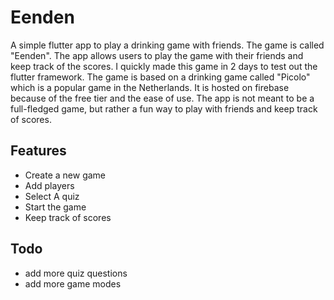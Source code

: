 # Eenden

A simple flutter app to play a drinking game with friends. The game is called "Eenden". The app allows users to play the game with their friends and keep track of the scores.
I quickly made this game in 2 days to test out the flutter framework. The game is based on a drinking game called "Picolo" which is a popular game in the Netherlands. It is hosted on firebase because of the free tier and the ease of use. The app is not meant to be a full-fledged game, but rather a fun way to play with friends and keep track of scores.

## Features
- Create a new game
- Add players
- Select A quiz
- Start the game
- Keep track of scores

## Todo
- add more quiz questions
- add more game modes
